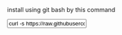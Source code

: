 <p>install using git bash by this command</p>
<input type='text' value='curl -s https://raw.githubusercontent.com/Brwasb/SBM-laravel/main/install.sh | bash' >

